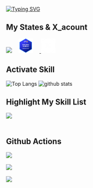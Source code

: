 [![Typing SVG](https://readme-typing-svg.demolab.com?font=Fira+Sanss&weight=600&size=26&pause=1000&color=1FE66BE8&center=true&width=500&lines=Welcome+to+My+github+Repository)](https://git.io/typing-svg)

## My States & X_acount
  ![](https://komarev.com/ghpvc/?username=your-github-J-saka0812)　 <img src="https://github.com/J-saka0812/J-saka0812/blob/main/AWS-Certified-Solutions-Architect-Associate_badge_150x150.e359ae4a6d4d82c3e31d4f9104c8d389b56a2423.png?raw=true" alt="X" width="40" />
　<a href="https://x.com/@JS_chartier">
  <img src="https://github.com/J-saka0812/J-saka0812/blob/main/x-social-media-white-round-icon.png?raw=true" alt="X" width="40" />
</a>

## Activate Skill
<div align="left"> 
  <img alt="Top Langs" height="170px" src="https://github-readme-stats.vercel.app/api?username=J-saka0812&theme=vue-dark&layout=compact" />
  <img alt="github stats" height="170px" src="https://github-readme-stats.vercel.app/api/top-langs/?username=J-saka0812&theme=vue-dark&layout=compact" />
</div>

## Highlight My Skill List

<img src="https://skillicons.dev/icons?i=html,css,js,java,react,nodejs,vscode,aws,vite" /> <br /><br />


## Github Actions
![](http://github-profile-summary-cards.vercel.app/api/cards/profile-details?username=J-saka0812&theme=blueberry)


![](http://github-profile-summary-cards.vercel.app/api/cards/stats?username=J-saka0812&theme=blueberry)

![](http://github-profile-summary-cards.vercel.app/api/cards/productive-time?username=J-saka0812&theme=blueberry&utcOffset=8)
